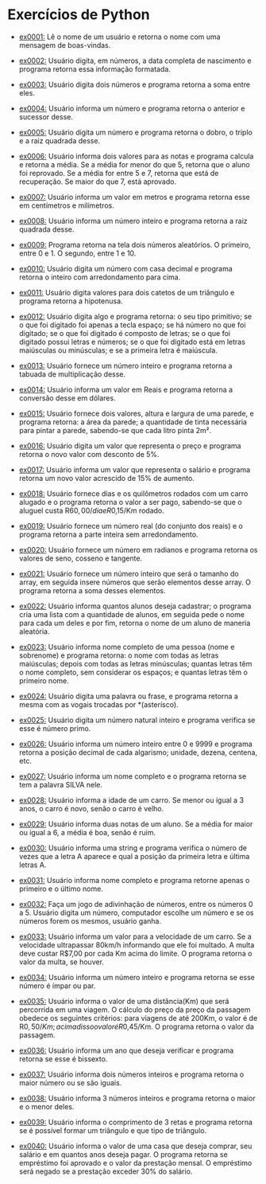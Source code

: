 # Exercícios de Python

- [ex0001:](exercicio_py/ex0001_boasVindas.py) Lê o nome de um usuário e retorna o nome com uma mensagem de boas-vindas.

- [ex0002:](exercicio_py/ex0002_diaMesAnoNascimento.py) Usuário digita, em números, a data completa de nascimento e programa retorna essa informação formatada.

- [ex0003:](exercicio_py/ex0003_somaDoisNumeros.py) Usuário digita dois números e programa retorna a soma entre eles.

- [ex0004:](exercicio_py/ex0004_numeroAntesEDepois.py) Usuário informa um número e programa retorna o anterior e sucessor desse.

- [ex0005:](exercicio_py/ex0005_dobroTriploRaizQuadrada.py) Usuário digita um número e programa retorna o dobro, o triplo e a raiz quadrada desse.

- [ex0006:](exercicio_py/ex0006_mediaDuasNotas.py) Usuário informa dois valores para as notas e programa calcula e retorna a média. Se a média for menor do que 5, retorna que o aluno foi reprovado. Se a média for entre 5 e 7, retorna que está de recuperação. Se maior do que 7, está aprovado.

- [ex0007:](exercicio_py/ex0007_metroCentimetro.py) Usuário informa um valor em metros e programa retorna esse em centímetros e milímetros.

- [ex0008:](exercicio_py/ex0008_raizQuadrada.py) Usuário informa um número inteiro e programa retorna a raiz quadrada desse.

- [ex0009:](exercicio_py/ex0009_numAleatorio.py) Programa retorna na tela dois números aleatórios. O primeiro, entre 0 e 1. O segundo, entre 1 e 10.

- [ex0010:](exercicio_py/ex0010_numInteiro.py) Usuário digita um número com casa decimal e programa retorna o inteiro com arredondamento para cima.

- [ex0011:](exercicio_py/ex0011_hipotenusa.py) Usuário digita valores para dois catetos de um triângulo e programa retorna a hipotenusa.

- [ex0012:](exercicio_py/ex0012_mostrandoTipo.py) Usuário digita algo e programa retorna: o seu tipo primitivo; se o que foi digitado foi apenas a tecla espaço; se há número no que foi digitado; se o que foi digitado é composto de letras; se o que foi digitado possui letras e números; se o que foi digitado está em letras maiúsculas ou minúsculas; e se a primeira letra é maiúscula.

- [ex0013:](exercicio_py/ex0013_tabuadaMultiplicacao.py) Usuário fornece um número inteiro e programa retorna a tabuada de multiplicação desse.

- [ex0014:](exercicio_py/ex0014_conversorDolar.py) Usuário informa um valor em Reais e programa retorna a conversão desse em dólares.

- [ex0015:](exercicio_py/ex0015_paredeTinta.py) Usuário fornece dois valores, altura e largura de uma parede, e programa retorna: a área da parede; a quantidade de tinta necessária para pintar a parede, sabendo-se que cada litro pinta 2m².

- [ex0016:](exercicio_py/ex0016_descontoCinco.py) Usuário digita um valor que representa o preço e programa retorna o novo valor com desconto de 5%.

- [ex0017:](exercicio_py/ex0017_salarioAumentoQuinze.py) Usuário informa um valor que representa o salário e programa retorna um novo valor acrescido de 15% de aumento.

- [ex0018:](exercicio_py/ex0018_aluguelCarro.py) Usuário fornece dias e os quilômetros rodados com um carro alugado e o programa retorna o valor a ser pago, sabendo-se que o aluguel custa R$60,00/dia e R$0,15/Km rodado.

- [ex0019:](exercicio_py/ex0019_porcaoInteira.py) Usuário fornece um número real (do conjunto dos reais) e o programa retorna a parte inteira sem arredondamento.

- [ex0020:](exercicio_py/ex0020_senCossTang.py) Usuário fornece um número em radianos e programa retorna os valores de seno, cosseno e tangente.

- [ex0021:](exercicio_py/ex0021_somaArray.py) Usuário fornece um número inteiro que será o tamanho do array, em seguida insere números que serão elementos desse array. O programa retorna a soma desses elementos.

- [ex0022:](exercicio_py/ex0022_sorteioAluno.py) Usuário informa quantos alunos deseja cadastrar; o programa cria uma lista com a quantidade de alunos, em seguida pede o nome para cada um deles e por fim, retorna o nome de um aluno de maneria aleatória.

- [ex0023:](exercicio_py/ex0023_analisandoNome.py) Usuário informa nome completo de uma pessoa (nome e sobrenome) e programa retorna: o nome com todas as letras maiúsculas; depois com todas as letras minúsculas; quantas letras têm o nome completo, sem considerar os espaços; e quantas letras têm o primeiro nome.

- [ex0024:](exercicio_py/ex0024_trocaVogal.py) Usuário digita uma palavra ou frase, e programa retorna a mesma com as vogais trocadas por *(asterísco).

- [ex0025:](exercicio_py/ex0025_primo.py) Usuário digita um número natural inteiro e programa verifica se esse é número primo.

- [ex0026:](exercicio_py/ex0026_digitoSeparado.py) Usuário informa um número inteiro entre 0 e 9999 e programa retorna a posição decimal de cada algarismo; unidade, dezena, centena, etc.

- [ex0027:](exercicio_py/ex0027_temSilva.py) Usuário informa um nome completo e o programa retorna se tem a palavra SILVA nele.

- [ex0028:](exercicio_py/ex0028_carroNovo.py) Usuário informa a idade de um carro. Se menor ou igual a 3 anos, o carro é novo, senão o carro é velho.

- [ex0029:](exercicio_py/ex0029_mediaBoaRuim.py) Usuário informa duas notas de um aluno. Se a média for maior ou igual a 6, a média é boa, senão é ruim.

- [ex0030:](exercicio_py/ex0030_letraA.py) Usuário informa uma string e programa verifica o número de vezes que a letra A aparece e qual a posição da primeira letra e última letras A.

- [ex0031:](exercicio_py/ex31_primeiroUltimoNome.py) Usuário informa nome completo e programa retorne apenas o primeiro e o último nome.

- [ex0032:](exercicio_py/ex0032_jogoAdivinhacao.py) Faça um jogo de adivinhação de números, entre os números 0 a 5. Usuário digita um número, computador escolhe um número e se os números forem
os mesmos, usuário ganha.

- [ex0033:](exercicio_py/ex0033_velocidadeMultaCarro.py) Usuário informa um valor para a velocidade de um carro. Se a velocidade ultrapassar 80km/h informando que ele foi multado. A multa deve custar R$7,00 por cada Km acima do limite. O programa retorna o valor da multa, se houver.

- [ex0034:](exercicio_py/ex0034_parOuImpar.py) Usuário informa um número inteiro e programa retorna se esse número é ímpar ou par.

- [ex0035:](exercicio_py/ex0035_precoPassagem.py) Usuário informa o valor de uma distância(Km) que será percorrida em uma viagem. O cálculo do preço da preço da passagem obedece os seguintes critérios: para viagens de até 200Km, o valor é de R$0,50/Km; acima disso o valor é R$0,45/Km. O programa retorna o valor da passagem.

- [ex0036:](exercicio_py/ex0036_anoBissexto.py) Usuário informa um ano que deseja verificar e programa retorna se esse é bissexto.

- [ex0037:](exercicio_py/ex0037_maiorDeDois.py) Usuário informa dois números inteiros e programa retorna o maior número ou se são iguais.

- [ex0038:](exercicio_py/ex0038_maiorMenorDeTres.py) Usuário informa 3 números inteiros e programa retorna o maior e o menor deles.

- [ex0039:](exercicio_py/ex0039_verificaSeEhTriangulo.py) Usuário informa o comprimento de 3 retas e programa retorna se é possível formar um triângulo e que tipo de triângulo.

- [ex0040:](exercicio_py/ex0040_emprestimoBancario.py) Usuário informa o valor de uma casa que deseja comprar, seu salário e em quantos anos deseja pagar. O programa retorna se empréstimo foi aprovado e o valor da prestação mensal. O empréstimo será negado se a prestação exceder 30% do salário.
